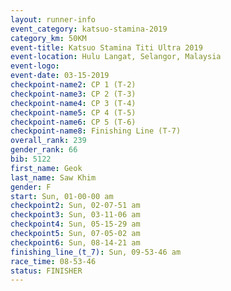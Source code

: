 ```yaml
---
layout: runner-info 
event_category: katsuo-stamina-2019 
category_km: 50KM 
event-title: Katsuo Stamina Titi Ultra 2019 
event-location: Hulu Langat, Selangor, Malaysia 
event-logo: 
event-date: 03-15-2019 
checkpoint-name2: CP 1 (T-2) 
checkpoint-name3: CP 2 (T-3) 
checkpoint-name4: CP 3 (T-4) 
checkpoint-name5: CP 4 (T-5) 
checkpoint-name6: CP 5 (T-6) 
checkpoint-name8: Finishing Line (T-7) 
overall_rank: 239
gender_rank: 66
bib: 5122
first_name: Geok
last_name: Saw Khim
gender: F
start: Sun, 01-00-00 am
checkpoint2: Sun, 02-07-51 am
checkpoint3: Sun, 03-11-06 am
checkpoint4: Sun, 05-15-29 am
checkpoint5: Sun, 07-05-02 am
checkpoint6: Sun, 08-14-21 am
finishing_line_(t_7): Sun, 09-53-46 am
race_time: 08-53-46
status: FINISHER
---
```

